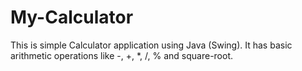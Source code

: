 # My-Calculator
This is simple Calculator application using Java (Swing).
It has basic arithmetic operations like -, +, *, /, % and square-root.
